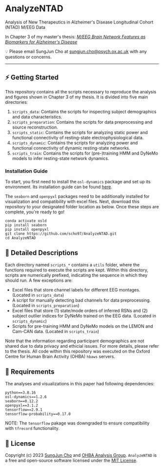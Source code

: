 # AnalyzeNTAD
Analysis of New Therapeutics in Alzheimer's Disease Longitudinal Cohort (NTAD) M/EEG Data

In Chapter 3 of my master's thesis: [_M/EEG Brain Network Features as Biomarkers for Alzheimer's Disease_](https://ora.ox.ac.uk/objects/uuid:27faa894-b350-4da4-a7e4-7611dbd86791)

💡 Please email SungJun Cho at sungjun.cho@psych.ox.ac.uk with any questions or concerns.

---

## ⚡️ Getting Started

This repository contains all the scripts necessary to reproduce the analysis and figures shown in Chapter 3 of my thesis. It is divided into five main directories:

1. `scripts_data`: Contains the scripts for inspecting subject demographics and data characteristics.
2. `scripts_preparation`: Contains the scripts for data preprocessing and source reconstruction.
3. `scripts_static`: Contains the scripts for analyzing static power and functional connectivity of resting-state electrophysiological data.
4. `scripts_dynamic`: Contains the scripts for analyzing power and functional connectivity of dynamic resting-state networks.
5. `scripts_train`: Contains the scripts for (pre-)training HMM and DyNeMo models to infer resting-state network dynamics.

### Installation Guide
To start, you first need to install the `osl-dynamics` package and set up its environment. Its installation guide can be found [here](https://github.com/OHBA-analysis/osl-dynamics).

The `seaborn` and `openpyxl` packages need to be additionally installed for visualization and compatibility with excel files. Next, download this repository to your designated folder location as below. Once these steps are complete, you're ready to go!

```
conda activate osld
pip install seaborn
pip install openpyxl
git clone https://github.com/scho97/AnalyzeNTAD.git
cd AnalyzeNTAD
```

## 📄 Detailed Descriptions

Each directory named `scripts_*` contains a `utils` folder, where the functions required to execute the scripts are kept. Within this directory, scripts are numerically prefixed, indicating the sequence in which they should run. A few exceptions are:

- Excel files that store channel labels for different EEG montages. (Located in `scripts_data`)
- A script for manually detecting bad channels for data preprocessing. (Located in `scripts_preparation`)
- Excel files that store (1) state/mode orders of inferred RSNs and (2) subject outlier indices for DyNeMo trained on the EEG data. (Located in `scripts_dynamic`)
- Scripts for pre-training HMM and DyNeMo models on the LEMON and Cam-CAN data. (Located in `scripts_train`)

Note that the information regarding participant demographics are not shared due to data privacy and ethicial issues. For more details, please refer to the thesis. All code within this repository was executed on the Oxford Centre for Human Brain Activity (OHBA) `hbaws` servers.

## 🎯 Requirements
The analyses and visualizations in this paper had following dependencies:

```
python==3.8.16
osl-dynamics==1.2.6
seaborn==0.12.2
openpyxl==3.1.2
tensorflow==2.9.1
tensorflow-probability==0.17.0
```

NOTE: The `tensorflow` pakage was downgraded to ensure compatibility with `tfrecord` functionality.

## 🪪 License
Copyright (c) 2023 [SungJun Cho](https://github.com/scho97) and [OHBA Analysis Group](https://github.com/OHBA-analysis). `AnalyzeNTAD` is a free and open-source software licensed under the [MIT License](https://github.com/scho97/AnalyzeNTAD/blob/main/LICENSE).
